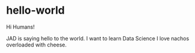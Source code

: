 # hello-world
Hi Humans!

JAD is saying hello to the world. I want to learn Data Science
I love nachos overloaded with cheese.
